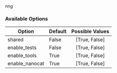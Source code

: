 nng

### Available Options
| Option        | Default | Possible Values  |
| ------------- |:----------------- |:------------:|
| shared      | False |  [True, False] |
| enable_tests      | False |  [True, False] |
| enable_tools      | True |  [True, False] |
| enable_nanocat      | True |  [True, False] |
